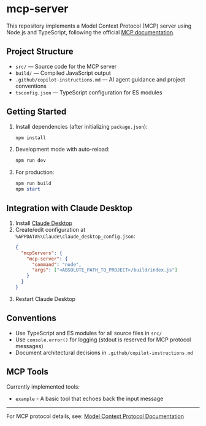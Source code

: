 # mcp-server

This repository implements a Model Context Protocol (MCP) server using Node.js and TypeScript, following the official [MCP documentation](https://modelcontextprotocol.io/quickstart/server#node).

## Project Structure

- `src/` — Source code for the MCP server
- `build/` — Compiled JavaScript output
- `.github/copilot-instructions.md` — AI agent guidance and project conventions
- `tsconfig.json` — TypeScript configuration for ES modules

## Getting Started

1. Install dependencies (after initializing `package.json`):
   ```powershell
   npm install
   ```
2. Development mode with auto-reload:

   ```powershell
   npm run dev
   ```

3. For production:
   ```powershell
   npm run build
   npm start
   ```

## Integration with Claude Desktop

1. Install [Claude Desktop](https://claude.ai/download)
2. Create/edit configuration at `%APPDATA%\Claude\claude_desktop_config.json`:
   ```json
   {
     "mcpServers": {
       "mcp-server": {
         "command": "node",
         "args": ["<ABSOLUTE_PATH_TO_PROJECT>/build/index.js"]
       }
     }
   }
   ```
3. Restart Claude Desktop

## Conventions

- Use TypeScript and ES modules for all source files in `src/`
- Use `console.error()` for logging (stdout is reserved for MCP protocol messages)
- Document architectural decisions in `.github/copilot-instructions.md`

## MCP Tools

Currently implemented tools:

- `example` - A basic tool that echoes back the input message

---

For MCP protocol details, see: [Model Context Protocol Documentation](https://modelcontextprotocol.io/)
